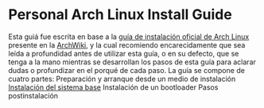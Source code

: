 # Personal Arch Linux Install Guide
Esta guiá fue escrita en base a la [guía de instalación oficial de Arch Linux](https://wiki.archlinux.org/title/Installation_guide) presente en la [ArchWiki](https://wiki.archlinux.org/), y la cual recomiendo encarecidamente que sea leída a profundidad antes de utilizar esta guía, o en su defecto, que se tenga a la mano mientras se desarrollan los pasos de esta guía para aclarar dudas o profundizar en el porqué de cada paso.
La guía se compone de cuatro partes:
Preparación y arranque desde un medio de instalación
[Instalación del sistema base](https://github.com/zahid1905/PersonalArchLinuxInstallGuide/blob/main/Instalacion-sistema-base.md)
Instalación de un bootloader
Pasos postinstalación
